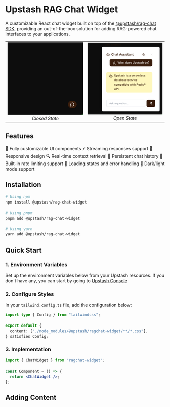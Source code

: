 # Upstash RAG Chat Widget

A customizable React chat widget built on top of the [@upstash/rag-chat SDK](), providing an out-of-the-box solution for adding RAG-powered chat interfaces to your applications.

<table>
  <tr>
    <td align="center">
      <img src="./public/images/widget-closed.png" alt="RAG Chat Widget - Closed State" width="300"/><br/>
      <em>Closed State</em>
    </td>
    <td align="center">
      <img src="./public/images/widget-open.png" alt="RAG Chat Widget - Open State" width="300"/><br/>
      <em>Open State</em>
    </td>
  </tr>
</table>

## Features

🎨 Fully customizable UI components
⚡ Streaming responses support
📱 Responsive design
🔍 Real-time context retrieval
💾 Persistent chat history
🎯 Built-in rate limiting support
🔄 Loading states and error handling
🎨 Dark/light mode support

## Installation

```bash
# Using npm
npm install @upstash/rag-chat-widget

# Using pnpm
pnpm add @upstash/rag-chat-widget

# Using yarn
yarn add @upstash/rag-chat-widget
```

## Quick Start

### 1. Environment Variables

Set up the environment variables below from your Upstash resources. If you don't have any, you can start by going to [Upstash Console](https://console.upstash.com)

### 2. Configure Styles

In your `tailwind.config.ts` file, add the configuration below:

```ts
import type { Config } from "tailwindcss";

export default {
  content: ["./node_modules/@upstash/ragchat-widget/**/*.css"],
} satisfies Config;
```

### 3. Implementation

```jsx
import { ChatWidget } from "ragchat-widget";

const Component = () => {
  return <ChatWidget />;
};
```

## Adding Content
